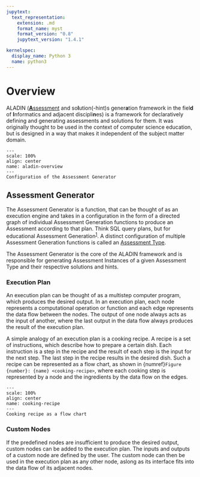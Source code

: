 ```yaml
---
jupytext:
  text_representation:
    extension: .md
    format_name: myst
    format_version: "0.8"
    jupytext_version: "1.4.1"

kernelspec:
  display_name: Python 3
  name: python3
---
```


# Overview

ALADIN ([**A**ssessment](./Intro/Glossary.md#assessment) and so**l**ution(-hint)s gener**a**tion framework in the fiel**d** of **I**nformatics and adjacent discipli**n**es) is a framework for declaratively defining and generating assessments and solutions for them. It was originally thought to be used in the context of computer science education, but is designed in a way that makes it independent of the subject matter domain.

```{figure} ../../_static/images/assessment_generator.jpg
---
scale: 100%
align: center
name: aladin-overview
---
Configuration of the Assessment Generator
```

## Assessment Generator

The Assessment Generator is a function, that can be thought of as an execution engine and takes in a configuration in the form of a directed graph of individual Assessment Generation functions to produce an Assessment according to that plan. Think SQL query plans, but for educational Assessment Generation<sup>[1](#execution-plan)</sup>. A distinct configuration of multiple Assessment Generation functions is called an [Assessment Type](../Assessments/AssessmentTypes.md).

The Assessment Generator is the core of the ALADIN framework and is responsible for generating Assessment Instances of a given Assessment Type and their respective solutions and hints.

### Execution Plan

An execution plan can be thought of as a multistep computer program, which produces the desired output. In an execution plan, each node represents a computational operation or function and each edge represents the data flow between the nodes. The output of one node always acts as the input of another, where the last output in the data flow always produces the result of the execution plan.

A simple analogy of an execution plan is a cooking recipe. A recipe is a set of instructions, which describe how to prepare a certain dish. Each instruction is a step in the recipe and the result of each step is the input for the next step. The last step in the recipe results in the desired dish. Such a recipe can be represented as a flow chart, as shown in {numref}`Figure {number}: {name} <cooking-recipe>`, where each cooking step is represented by a node and the ingredients by the data flow on the edges.

```{figure} ../../_static/images/recipe_execution_plan.jpg
---
scale: 100%
align: center
name: cooking-recipe
---
Cooking recipe as a flow chart
```

### Custom Nodes

If the predefined nodes are insufficient to produce the desired output, custom nodes can be added to the execution plan. The inputs and outputs of a custom node are defined by the user. The custom node can then be used in the execution plan as any other node, aslong as its interface fits into the data flow of its adjacent nodes.
